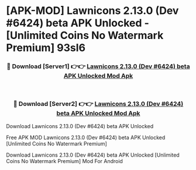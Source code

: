 # [APK-MOD] Lawnicons 2.13.0 (Dev #6424) beta APK Unlocked - [Unlimited Coins No Watermark Premium] 93sl6



<div align="center">
<h3>🔴 Download [Server1] 👉👉 <a href="https://momento.my/?title=Lawnicons_2.13.0_(Dev_#6424)_beta_APK_Unlocked">Lawnicons 2.13.0 (Dev #6424) beta APK Unlocked Mod Apk</a></h3><br>

<h3>🔴 Download [Server2] 👉👉 <a href="https://momento.my/?title=Lawnicons_2.13.0_(Dev_#6424)_beta_APK_Unlocked">Lawnicons 2.13.0 (Dev #6424) beta APK Unlocked Mod Apk</a></h3>
</div>



Download Lawnicons 2.13.0 (Dev #6424) beta APK Unlocked 

Free APK MOD Lawnicons 2.13.0 (Dev #6424) beta APK Unlocked [Unlimited Coins No Watermark Premium]

Download Lawnicons 2.13.0 (Dev #6424) beta APK Unlocked [Unlimited Coins No Watermark Premium] Mod For Android
